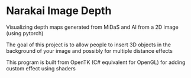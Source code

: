 # Narakai Image Depth

<p>Visualizing depth maps generated from MiDaS and AI from a 2D image (using pytorch)</p>
<p>The goal of this project is to allow people to insert 3D objects in the background of your image and possibly for multiple distance effects</p>
<p>This program is built from OpenTK (C# equivalent for OpenGL) for adding custom effect using shaders</p>
